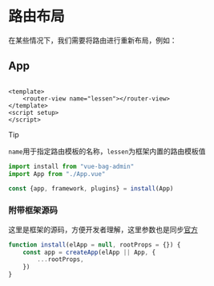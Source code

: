 # 路由布局

在某些情况下，我们需要将路由进行重新布局，例如：

## App

```vue

<template>
    <router-view name="lessen"></router-view>
</template>
<script setup>
</script>
```

> [!TIP]
> `name`用于指定路由模板的名称，`lessen`为框架内置的路由模板值

```js
import install from "vue-bag-admin"
import App from "./App.vue"

const {app, framework, plugins} = install(App)
```

### 附带框架源码

这里是框架的源码，方便开发者理解，这里参数也是同步[官方](https://cn.vuejs.org/api/application)

```javascript
function install(elApp = null, rootProps = {}) {
    const app = createApp(elApp || App, {
        ...rootProps,
    })
}
```

